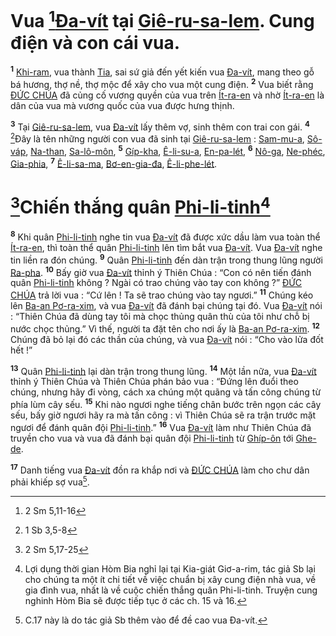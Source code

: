 # Vua [^1@-49b417e9-30fe-4995-b2c6-66b79c9e493c][Đa-vít]() tại [Giê-ru-sa-lem](). Cung điện và con cái vua.
<sup><b>1</b></sup> [Khi-ram](), vua thành [Tia](), sai sứ giả đến yết kiến vua [Đa-vít](), mang theo gỗ bá hương, thợ nề, thợ mộc để xây cho vua một cung điện. <sup><b>2</b></sup> Vua biết rằng [ĐỨC CHÚA]() đã củng cố vương quyền của vua trên [Ít-ra-en]() và nhờ [Ít-ra-en]() là dân của vua mà vương quốc của vua được hưng thịnh.

<sup><b>3</b></sup> Tại [Giê-ru-sa-lem](), vua [Đa-vít]() lấy thêm vợ, sinh thêm con trai con gái. <sup><b>4</b></sup> [^2@-49b417e9-30fe-4995-b2c6-66b79c9e493c]Đây là tên những người con vua đã sinh tại [Giê-ru-sa-lem]() : [Sam-mu-a](), [Sô-váp](), [Na-than](), [Sa-lô-môn](), <sup><b>5</b></sup> [Gíp-kha](), [Ê-li-su-a](), [En-pa-lét](), <sup><b>6</b></sup> [Nô-ga](), [Ne-phéc](), [Gia-phia](), <sup><b>7</b></sup> [Ê-li-sa-ma](), [Bơ-en-gia-đa](), [Ê-li-phe-lét]().

# [^3@-49b417e9-30fe-4995-b2c6-66b79c9e493c]Chiến thắng quân [Phi-li-tinh]()[^1-49b417e9-30fe-4995-b2c6-66b79c9e493c]
<sup><b>8</b></sup> Khi quân [Phi-li-tinh]() nghe tin vua [Đa-vít]() đã được xức dầu làm vua toàn thể [Ít-ra-en](), thì toàn thể quân [Phi-li-tinh]() lên tìm bắt vua [Đa-vít](). Vua [Đa-vít]() nghe tin liền ra đón chúng. <sup><b>9</b></sup> Quân [Phi-li-tinh]() đến dàn trận trong thung lũng người [Ra-pha](). <sup><b>10</b></sup> Bấy giờ vua [Đa-vít]() thỉnh ý Thiên Chúa : “Con có nên tiến đánh quân [Phi-li-tinh]() không ? Ngài có trao chúng vào tay con không ?” [ĐỨC CHÚA]() trả lời vua : “Cứ lên ! Ta sẽ trao chúng vào tay ngươi.” <sup><b>11</b></sup> Chúng kéo lên [Ba-an Pơ-ra-xim](), và vua [Đa-vít]() đã đánh bại chúng tại đó. Vua [Đa-vít]() nói : “Thiên Chúa đã dùng tay tôi mà chọc thủng quân thù của tôi như chỗ bị nước chọc thủng.” Vì thế, người ta đặt tên cho nơi ấy là [Ba-an Pơ-ra-xim](). <sup><b>12</b></sup> Chúng đã bỏ lại đó các thần của chúng, và vua [Đa-vít]() nói : “Cho vào lửa đốt hết !”

<sup><b>13</b></sup> Quân [Phi-li-tinh]() lại dàn trận trong thung lũng. <sup><b>14</b></sup> Một lần nữa, vua [Đa-vít]() thỉnh ý Thiên Chúa và Thiên Chúa phán bảo vua : “Đứng lên đuổi theo chúng, nhưng hãy đi vòng, cách xa chúng một quãng và tấn công chúng từ phía lùm cây sếu. <sup><b>15</b></sup> Khi nào ngươi nghe tiếng chân bước trên ngọn các cây sếu, bấy giờ ngươi hãy ra mà tấn công : vì Thiên Chúa sẽ ra trận trước mặt ngươi để đánh quân đội [Phi-li-tinh]().” <sup><b>16</b></sup> Vua [Đa-vít]() làm như Thiên Chúa đã truyền cho vua và vua đã đánh bại quân đội [Phi-li-tinh]() từ [Ghíp-ôn]() tới [Ghe-de]().

<sup><b>17</b></sup> Danh tiếng vua [Đa-vít]() đồn ra khắp nơi và [ĐỨC CHÚA]() làm cho chư dân phải khiếp sợ vua[^2-49b417e9-30fe-4995-b2c6-66b79c9e493c].

[^1-49b417e9-30fe-4995-b2c6-66b79c9e493c]: Lợi dụng thời gian Hòm Bia nghỉ lại tại Kia-giát Giơ-a-rim, tác giả Sb lại cho chúng ta một ít chi tiết về việc chuẩn bị xây cung điện nhà vua, về gia đình vua, nhất là về cuộc chiến thắng quân Phi-li-tinh. Truyện cung nghinh Hòm Bia sẽ được tiếp tục ở các ch. 15 và 16.
[^2-49b417e9-30fe-4995-b2c6-66b79c9e493c]: C.17 này là do tác giả Sb thêm vào để đề cao vua Đa-vít.
[^1@-49b417e9-30fe-4995-b2c6-66b79c9e493c]: 2 Sm 5,11-16
[^2@-49b417e9-30fe-4995-b2c6-66b79c9e493c]: 1 Sb 3,5-8
[^3@-49b417e9-30fe-4995-b2c6-66b79c9e493c]: 2 Sm 5,17-25
